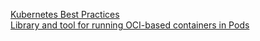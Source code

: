 [Kubernetes Best Practices](https://learnk8s.io/production-best-practices) \
[Library and tool for running OCI-based containers in Pods](https://github.com/containers/libpod)